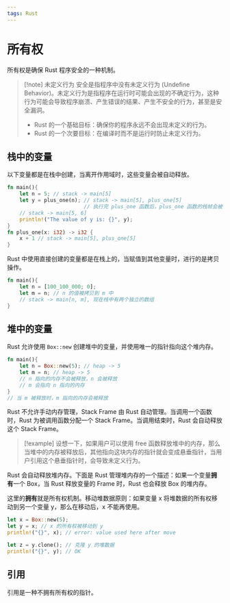 ```yaml
---
tags: Rust
---
```


# 所有权

所有权是确保 Rust 程序安全的一种机制。

> [!note] 未定义行为
> 安全是指程序中没有未定义行为 (Undefine Behavior)。未定义行为是指程序在运行时可能会出现的不确定行为，这种行为可能会导致程序崩溃、产生错误的结果、产生不安全的行为，甚至是安全漏洞。
> - Rust 的一个基础目标：确保你的程序永远不会出现未定义的行为。
> - Rust 的一个次要目标：在编译时而不是运行时防止未定义行为。

## 栈中的变量

以下变量都是在栈中创建，当离开作用域时，这些变量会被自动释放。

```rust
fn main(){
    let n = 5; // stack -> main[5]
    let y = plus_one(n); // stack -> main[5], plus_one[5]
                         // 执行完 plus_one 函数后，plus_one 函数的栈帧会被弹出
    // stack -> main[5, 6]
    println!("The value of y is: {}", y);
}
fn plus_one(x: i32) -> i32 {
    x + 1 // stack -> main[5], plus_one[5]
}
```

Rust 中使用直接创建的变量都是在栈上的，当赋值到其他变量时，进行的是拷贝操作。

```Rust
fn main(){
    let n = [100_100_000; 0];
    let m = n; // n 的值被拷贝到 m 中
    // stack -> main[n, m], 现在栈中有两个独立的数组
}
```

## 堆中的变量

Rust 允许使用 `Box::new` 创建堆中的变量，并使用唯一的指针指向这个堆内存。

```Rust
fn main(){
    let n = Box::new(5); // heap -> 5
    let m = n; // heap -> 5
    // n 指向的内存不会被释放，n 会被释放
    // m 会指向 n 指向的内存
}
// 当 m 被释放时，m 指向的内存会被释放
```

Rust 不允许手动内存管理，Stack Frame 由 Rust 自动管理。当调用一个函数时，Rust 为被调用函数分配一个 Stack Frame。当调用结束时，Rust 会自动释放这个 Stack Frame。

> [!example]
> 设想一下，如果用户可以使用 free 函数释放堆中的内存，那么当堆中的内存被释放后，其他指向这块内存的指针就会变成悬垂指针，当用户引用这个悬垂指针时，会导致未定义行为。

Rust 会自动释放堆内存。下面是 Rust 管理堆内存的一个描述：如果一个变量**拥有**一个 Box，当 Rust 释放变量的 Frame 时，Rust 也会释放 Box 的堆内存。

这里的**拥有**就是所有权机制。移动堆数据原则：如果变量 x 将堆数据的所有权移动到另一个变量 y，那么在移动后，x 不能再使用。

```Rust
let x = Box::new(5);
let y = x; // x 的所有权被移动到 y
println!("{}", x); // error: value used here after move

let z = y.clone(); // 克隆 y 的堆数据
println!("{}", y); // OK
```

## 引用

引用是一种不拥有所有权的指针。
